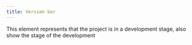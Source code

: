 ```yaml
---
title: Version bar
---
```


This element represents that the project is in a development stage, also show the stage of the development
